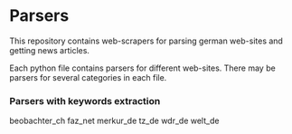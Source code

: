 # Parsers
This repository contains web-scrapers for parsing german web-sites and getting news articles.

Each python file contains parsers for different web-sites. There may be parsers for several categories in each file.

### Parsers with keywords extraction
beobachter_ch
faz_net
merkur_de
tz_de
wdr_de
welt_de